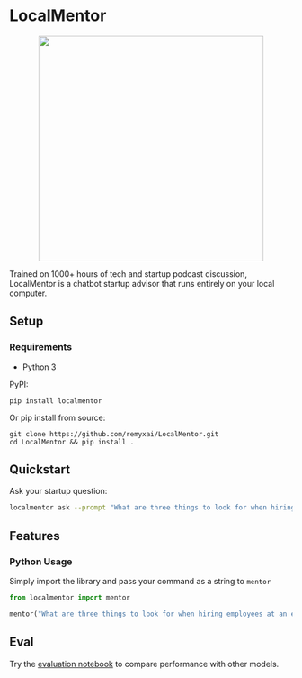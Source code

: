# LocalMentor

<p align="center">
  <img src="https://github.com/remyxai/LocalMentor/blob/main/assets/dale_the_quail.png" height=400px>
  <br>

Trained on 1000+ hours of tech and startup podcast discussion, LocalMentor is a chatbot startup advisor that runs entirely on your local computer.

## Setup 

### Requirements
* Python 3 

PyPI:
```
pip install localmentor 
```

Or pip install from source:
```
git clone https://github.com/remyxai/LocalMentor.git
cd LocalMentor && pip install .
```

## Quickstart
Ask your startup question:

```bash
localmentor ask --prompt "What are three things to look for when hiring employees at an early stage startup?"
```

## Features

### Python Usage
Simply import the library and pass your command as a string to `mentor`

```python
from localmentor import mentor

mentor("What are three things to look for when hiring employees at an early stage startup?")
```
</p>

## Eval

Try the [evaluation notebook](notebooks/) to compare performance with other models.
